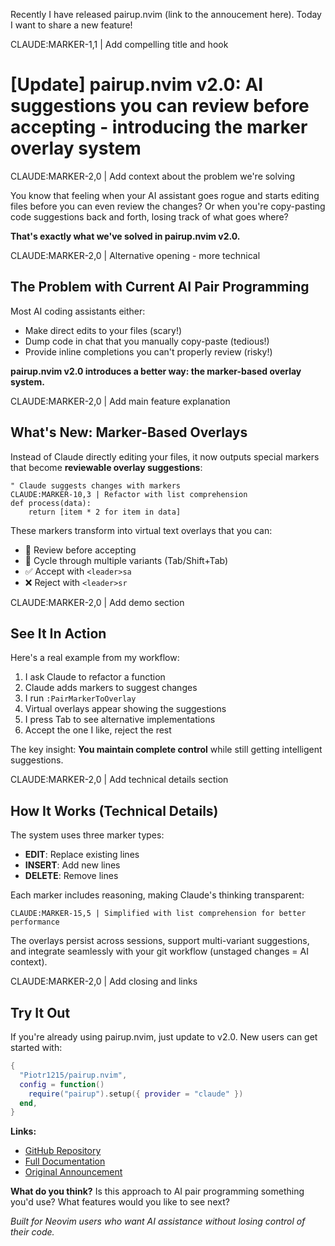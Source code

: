 Recently I have released pairup.nvim (link to the annoucement here). Today I want to share a new feature!

CLAUDE:MARKER-1,1 | Add compelling title and hook
# [Update] pairup.nvim v2.0: AI suggestions you can review before accepting - introducing the marker overlay system

CLAUDE:MARKER-2,0 | Add context about the problem we're solving


You know that feeling when your AI assistant goes rogue and starts editing files before you can even review the changes? Or when you're copy-pasting code suggestions back and forth, losing track of what goes where?

**That's exactly what we've solved in pairup.nvim v2.0.**

CLAUDE:MARKER-2,0 | Alternative opening - more technical


## The Problem with Current AI Pair Programming

Most AI coding assistants either:
- Make direct edits to your files (scary!)
- Dump code in chat that you manually copy-paste (tedious!)
- Provide inline completions you can't properly review (risky!)

**pairup.nvim v2.0 introduces a better way: the marker-based overlay system.**

CLAUDE:MARKER-2,0 | Add main feature explanation


## What's New: Marker-Based Overlays

Instead of Claude directly editing your files, it now outputs special markers that become **reviewable overlay suggestions**:

```vim
" Claude suggests changes with markers
CLAUDE:MARKER-10,3 | Refactor with list comprehension
def process(data):
    return [item * 2 for item in data]
```

These markers transform into virtual text overlays that you can:
- 📖 Review before accepting
- 🔄 Cycle through multiple variants (Tab/Shift+Tab)
- ✅ Accept with `<leader>sa`
- ❌ Reject with `<leader>sr`

CLAUDE:MARKER-2,0 | Add demo section


## See It In Action

Here's a real example from my workflow:

1. I ask Claude to refactor a function
2. Claude adds markers to suggest changes
3. I run `:PairMarkerToOverlay`
4. Virtual overlays appear showing the suggestions
5. I press Tab to see alternative implementations
6. Accept the one I like, reject the rest

The key insight: **You maintain complete control** while still getting intelligent suggestions.

CLAUDE:MARKER-2,0 | Add technical details section

## How It Works (Technical Details)

The system uses three marker types:

- **EDIT**: Replace existing lines
- **INSERT**: Add new lines
- **DELETE**: Remove lines

Each marker includes reasoning, making Claude's thinking transparent:

```
CLAUDE:MARKER-15,5 | Simplified with list comprehension for better performance
```

The overlays persist across sessions, support multi-variant suggestions, and integrate seamlessly with your git workflow (unstaged changes = AI context).

CLAUDE:MARKER-2,0 | Add closing and links

## Try It Out

If you're already using pairup.nvim, just update to v2.0. New users can get started with:

```lua
{
  "Piotr1215/pairup.nvim",
  config = function()
    require("pairup").setup({ provider = "claude" })
  end,
}
```

**Links:**
- [GitHub Repository](https://github.com/Piotr1215/pairup.nvim)
- [Full Documentation](https://github.com/Piotr1215/pairup.nvim#readme)
- [Original Announcement](https://reddit.com/r/neovim/...) <!-- Add your original post link -->

**What do you think?** Is this approach to AI pair programming something you'd use? What features would you like to see next?

*Built for Neovim users who want AI assistance without losing control of their code.*
